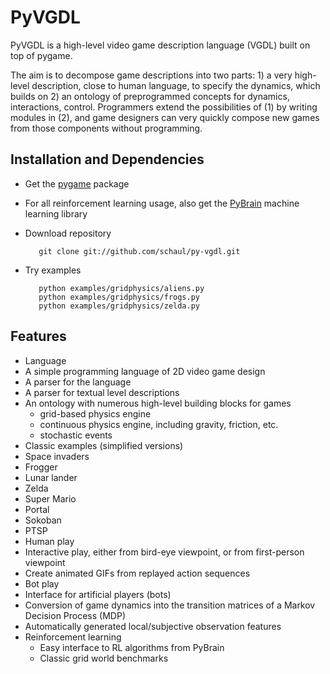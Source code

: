 PyVGDL
=======

PyVGDL is a high-level video game description language (VGDL) built on top of pygame.

The aim is to decompose game descriptions into two parts: 1) a very high-level description, close to human language, to specify the dynamics, which builds on 2) an ontology of preprogrammed concepts for dynamics, interactions, control.
Programmers extend the possibilities of (1) by writing modules in (2), and game designers can very quickly compose new games from those components without programming.
 
Installation and Dependencies
-----------------------------

*  Get the [pygame](http://www.pygame.org/download.shtml) package

*  For all reinforcement learning usage, also get the [PyBrain](http://www.pybrain.org) machine learning library
 
*  Download repository 

          git clone git://github.com/schaul/py-vgdl.git
 
*  Try examples

          python examples/gridphysics/aliens.py
          python examples/gridphysics/frogs.py
          python examples/gridphysics/zelda.py

Features
--------
* Language
 * A simple programming language of 2D video game design
 * A parser for the language
 * A parser for textual level descriptions
 * An ontology with numerous high-level building blocks for games
     * grid-based physics engine
     * continuous physics engine, including gravity, friction, etc.
     * stochastic events
* Classic examples (simplified versions)
 * Space invaders
 * Frogger
 * Lunar lander
 * Zelda
 * Super Mario
 * Portal
 * Sokoban
 * PTSP
* Human play
 * Interactive play, either from bird-eye viewpoint, or from first-person viewpoint
 * Create animated GIFs from replayed action sequences
* Bot play
 * Interface for artificial players (bots)
 * Conversion of game dynamics into the transition matrices of a Markov Decision Process (MDP)
 * Automatically generated local/subjective observation features
 * Reinforcement learning
     * Easy interface to RL algorithms from PyBrain
     * Classic grid world benchmarks
